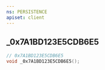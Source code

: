```yaml
---
ns: PERSISTENCE
apiset: client
---
```

## _0x7A1BD123E5CDB6E5

```c
// 0x7A1BD123E5CDB6E5
void _0x7A1BD123E5CDB6E5();
```